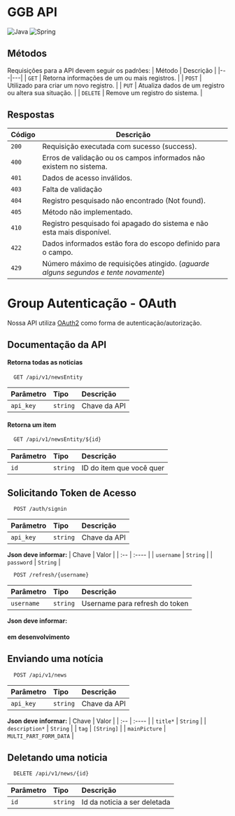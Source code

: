 # GGB API 
![Java](https://img.shields.io/badge/java-%23ED8B00.svg?style=for-the-badge&logo=openjdk&logoColor=white)
![Spring](https://img.shields.io/badge/spring-%236DB33F.svg?style=for-the-badge&logo=spring&logoColor=white)


## Métodos
Requisições para a API devem seguir os padrões:
| Método | Descrição |
|---|---|
| `GET` | Retorna informações de um ou mais registros. |
| `POST` | Utilizado para criar um novo registro. |
| `PUT` | Atualiza dados de um registro ou altera sua situação. |
| `DELETE` | Remove um registro do sistema. |

## Respostas

| Código | Descrição |
|---|---|
| `200` | Requisição executada com sucesso (success).|
| `400` | Erros de validação ou os campos informados não existem no sistema.|
| `401` | Dados de acesso inválidos.|
| `403` | Falta de validação|
| `404` | Registro pesquisado não encontrado (Not found).|
| `405` | Método não implementado.|
| `410` | Registro pesquisado foi apagado do sistema e não esta mais disponível.|
| `422` | Dados informados estão fora do escopo definido para o campo.|
| `429` | Número máximo de requisições atingido. (*aguarde alguns segundos e tente novamente*)|

# Group Autenticação - OAuth

Nossa API utiliza [OAuth2](https://auth0.com/pt) como forma de autenticação/autorização.
## Documentação da API

#### Retorna todas as noticias

```http
  GET /api/v1/newsEntity
```

| Parâmetro   | Tipo       | Descrição                           |
| :---------- | :--------- | :---------------------------------- |
| `api_key` | `string` | Chave da API |

#### Retorna um item

```http
  GET /api/v1/newsEntity/${id}
```

| Parâmetro   | Tipo       | Descrição                                   |
| :---------- | :--------- | :------------------------------------------ |
| `id`      | `string` | ID do item que você quer |

## Solicitando Token de Acesso

```http
  POST /auth/signin
```

| Parâmetro   | Tipo       | Descrição                                   |
| :---------- | :--------- | :------------------------------------------ |
| `api_key`      | `string` | Chave da API |

**Json deve informar:**
| Chave | Valor |
| :-- | :---- |
| `username` | `String` |
| `password` | `String` |

```http
  POST /refresh/{username}
```

| Parâmetro   | Tipo       | Descrição                                   |
| :---------- | :--------- | :------------------------------------------ |
| `username`      | `string` | Username para refresh do token |

**Json deve informar:**
#### em desenvolvimento

## Enviando uma notícia

```http
  POST /api/v1/news
```

| Parâmetro   | Tipo       | Descrição                                   |
| :---------- | :--------- | :------------------------------------------ |
| `api_key`      | `string` | Chave da API |

**Json deve informar:**
| Chave | Valor |
| :-- | :---- |
| `title*` | `String` |
| `description*` | `String` |
| `tag` | `[String]` |
| `mainPicture` | `MULTI_PART_FORM_DATA` |

## Deletando uma noticia

```http
  DELETE /api/v1/news/{id}
```

| Parâmetro   | Tipo       | Descrição                                   |
| :---------- | :--------- | :------------------------------------------ |
| `id`      | `string` | Id da noticia a ser deletada |


